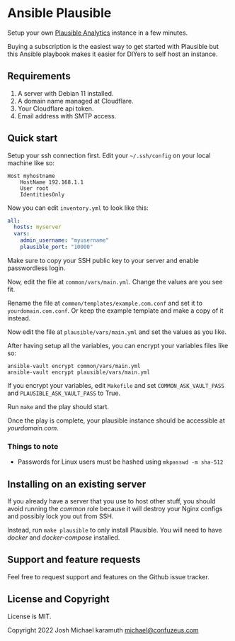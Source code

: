 # Ansible Plausible

Setup your own [Plausible Analytics](https://plausible.io) instance in a few minutes.

Buying a subscription is the easiest way to get started with Plausible but this Ansible
playbook makes it easier for DIYers to self host an instance.

## Requirements

1. A server with Debian 11 installed.
2. A domain name managed at Cloudflare.
3. Your Cloudflare api token.
4. Email address with SMTP access.

## Quick start

Setup your ssh connection first. Edit your `~/.ssh/config` on your local machine like so:


```shell
Host myhostname
    HostName 192.168.1.1
    User root
    IdentitiesOnly
```

Now you can edit `inventory.yml` to look like this:

```yaml
all:
  hosts: myserver
  vars:
    admin_username: "myusername"
    plausible_port: "10000"
```

Make sure to copy your SSH public key to your server and enable passwordless login.

Now, edit the file at `common/vars/main.yml`. Change the values are you see fit.

Rename the file at `common/templates/example.com.conf` and set it to `yourdomain.com.conf`.
Or keep the example template and make a copy of it instead.

Now edit the file at `plausible/vars/main.yml` and set the values as you like.

After having setup all the variables, you can encrypt your variables files like so:

```shell
ansible-vault encrypt common/vars/main.yml
ansible-vault encrypt plausible/vars/main.yml
```

If you encrypt your variables, edit `Makefile` and set `COMMON_ASK_VAULT_PASS` and
`PLAUSIBLE_ASK_VAULT_PASS` to True.

Run `make` and the play should start.

Once the play is complete, your plausible instance should be accessible at *yourdomain.com*.

### Things to note

- Passwords for Linux users must be hashed using `mkpasswd -m sha-512`

## Installing on an existing server

If you already have a server that you use to host other stuff, you should avoid running the
*common* role because it will destroy your Nginx configs and possibly lock you out from SSH.

Instead, run `make plausible` to only install Plausible. You will need to have *docker* and
*docker-compose* installed.

## Support and feature requests

Feel free to request support and features on the Github issue tracker.

## License and Copyright

License is MIT.

Copyright 2022 Josh Michael karamuth <michael@confuzeus.com>